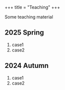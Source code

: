 +++
title = "Teaching"
+++

Some teaching material

## 2025 Spring
1. case1
2. case2
## 2024 Autumn
1. case1
2. case2